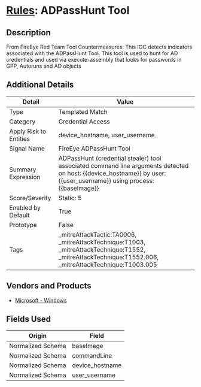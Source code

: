 # [Rules](README.md): ADPassHunt Tool

## Description
From FireEye Red Team Tool Countermeasures:
This IOC detects indicators associated with the ADPassHunt Tool. This tool is used to hunt for AD credentials and used via execute-assembly that looks for passwords in GPP, Autoruns and AD objects

## Additional Details
|Detail|Value|
|----|----|
|Type|Templated Match|
|Category|Credential Access|
|Apply Risk to Entities|device_hostname, user_username|
|Signal Name|FireEye ADPassHunt Tool|
|Summary Expression|ADPassHunt (credential stealer) tool associated command line arguments detected on host: {{device_hostname}} by user: {{user_username}} using process: {{baseImage}}|
|Score/Severity|Static: 5|
|Enabled by Default|True|
|Prototype|False|
|Tags|_mitreAttackTactic:TA0006, _mitreAttackTechnique:T1003, _mitreAttackTechnique:T1552, _mitreAttackTechnique:T1552.006, _mitreAttackTechnique:T1003.005|
## Vendors and Products
- [Microsoft - Windows](../products/1ff7546c-cb36-4a24-87f7-89d2cecc5761.md)


## Fields Used

|Origin|Field|
|----|----|
|Normalized Schema|baseImage|
|Normalized Schema|commandLine|
|Normalized Schema|device_hostname|
|Normalized Schema|user_username|


